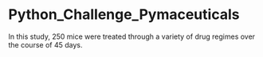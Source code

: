 # Python_Challenge_Pymaceuticals
In this study, 250 mice were treated through a variety of drug regimes over the course of 45 days.
